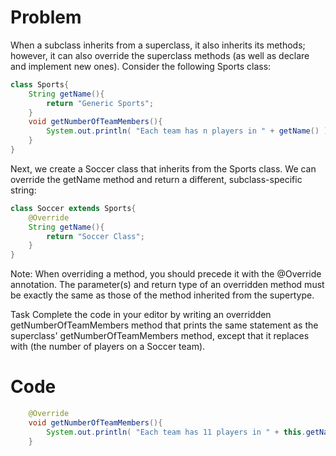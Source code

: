 # Problem
When a subclass inherits from a superclass, it also inherits its methods; however, it can also override the superclass methods (as well as declare and implement new ones). Consider the following Sports class:
```java
class Sports{
    String getName(){
        return "Generic Sports";
    }
    void getNumberOfTeamMembers(){
        System.out.println( "Each team has n players in " + getName() );
    }
}
```
Next, we create a Soccer class that inherits from the Sports class. We can override the getName method and return a different, subclass-specific string:
```java
class Soccer extends Sports{
    @Override
    String getName(){
        return "Soccer Class";
    }
}
```
Note: When overriding a method, you should precede it with the @Override annotation. The parameter(s) and return type of an overridden method must be exactly the same as those of the method inherited from the supertype.

Task
Complete the code in your editor by writing an overridden getNumberOfTeamMembers method that prints the same statement as the superclass' getNumberOfTeamMembers method, except that it replaces  with  (the number of players on a Soccer team).

# Code
```java
    @Override
    void getNumberOfTeamMembers(){
        System.out.println( "Each team has 11 players in " + this.getName() );
    }
```
